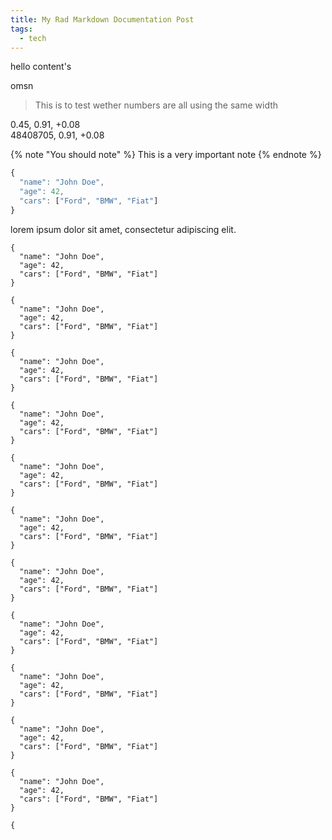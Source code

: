 ```yaml
---
title: My Rad Markdown Documentation Post
tags:
  - tech
---
```


hello content's

omsn

> This is to test wether numbers are all using the same width

0.45, 0.91, +0.08  
48408705, 0.91, +0.08

{% note "You should note" %}
This is a very important note
{% endnote %}

```javascript
{
  "name": "John Doe",
  "age": 42,
  "cars": ["Ford", "BMW", "Fiat"]
}
```

lorem ipsum dolor sit amet, consectetur adipiscing elit.

```
{
  "name": "John Doe",
  "age": 42,
  "cars": ["Ford", "BMW", "Fiat"]
}
```

```
{
  "name": "John Doe",
  "age": 42,
  "cars": ["Ford", "BMW", "Fiat"]
}
```

```
{
  "name": "John Doe",
  "age": 42,
  "cars": ["Ford", "BMW", "Fiat"]
}
```

```
{
  "name": "John Doe",
  "age": 42,
  "cars": ["Ford", "BMW", "Fiat"]
}
```

```
{
  "name": "John Doe",
  "age": 42,
  "cars": ["Ford", "BMW", "Fiat"]
}
```

```
{
  "name": "John Doe",
  "age": 42,
  "cars": ["Ford", "BMW", "Fiat"]
}
```

```
{
  "name": "John Doe",
  "age": 42,
  "cars": ["Ford", "BMW", "Fiat"]
}
```

```
{
  "name": "John Doe",
  "age": 42,
  "cars": ["Ford", "BMW", "Fiat"]
}
```

```
{
  "name": "John Doe",
  "age": 42,
  "cars": ["Ford", "BMW", "Fiat"]
}
```

```
{
  "name": "John Doe",
  "age": 42,
  "cars": ["Ford", "BMW", "Fiat"]
}
```

```
{
  "name": "John Doe",
  "age": 42,
  "cars": ["Ford", "BMW", "Fiat"]
}
```

```
{
```

